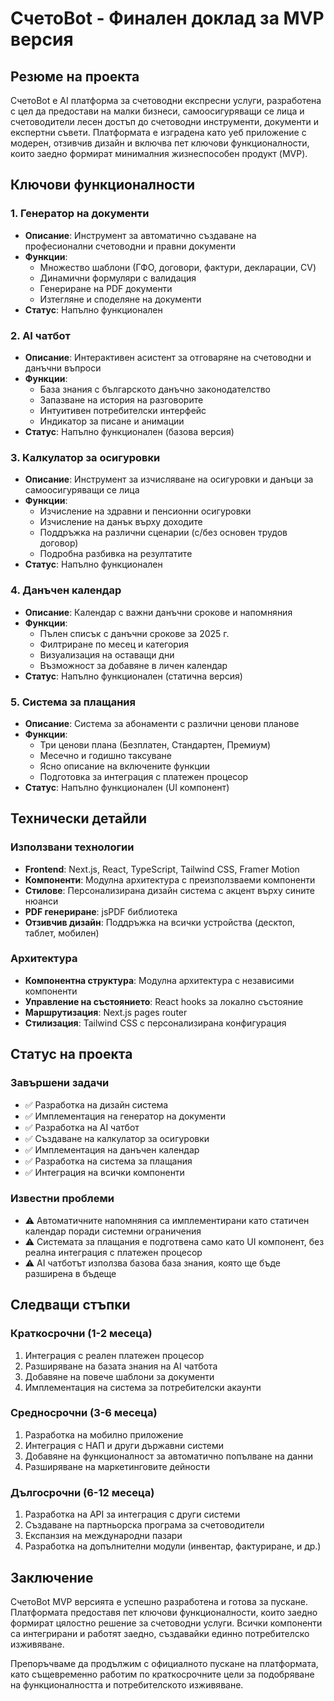 # СчетоBot - Финален доклад за MVP версия

## Резюме на проекта

СчетоBot е AI платформа за счетоводни експресни услуги, разработена с цел да предостави на малки бизнеси, самоосигуряващи се лица и счетоводители лесен достъп до счетоводни инструменти, документи и експертни съвети. Платформата е изградена като уеб приложение с модерен, отзивчив дизайн и включва пет ключови функционалности, които заедно формират минималния жизнеспособен продукт (MVP).

## Ключови функционалности

### 1. Генератор на документи
- **Описание**: Инструмент за автоматично създаване на професионални счетоводни и правни документи
- **Функции**:
  - Множество шаблони (ГФО, договори, фактури, декларации, CV)
  - Динамични формуляри с валидация
  - Генериране на PDF документи
  - Изтегляне и споделяне на документи
- **Статус**: Напълно функционален

### 2. AI чатбот
- **Описание**: Интерактивен асистент за отговаряне на счетоводни и данъчни въпроси
- **Функции**:
  - База знания с българското данъчно законодателство
  - Запазване на история на разговорите
  - Интуитивен потребителски интерфейс
  - Индикатор за писане и анимации
- **Статус**: Напълно функционален (базова версия)

### 3. Калкулатор за осигуровки
- **Описание**: Инструмент за изчисляване на осигуровки и данъци за самоосигуряващи се лица
- **Функции**:
  - Изчисление на здравни и пенсионни осигуровки
  - Изчисление на данък върху доходите
  - Поддръжка на различни сценарии (с/без основен трудов договор)
  - Подробна разбивка на резултатите
- **Статус**: Напълно функционален

### 4. Данъчен календар
- **Описание**: Календар с важни данъчни срокове и напомняния
- **Функции**:
  - Пълен списък с данъчни срокове за 2025 г.
  - Филтриране по месец и категория
  - Визуализация на оставащи дни
  - Възможност за добавяне в личен календар
- **Статус**: Напълно функционален (статична версия)

### 5. Система за плащания
- **Описание**: Система за абонаменти с различни ценови планове
- **Функции**:
  - Три ценови плана (Безплатен, Стандартен, Премиум)
  - Месечно и годишно таксуване
  - Ясно описание на включените функции
  - Подготовка за интеграция с платежен процесор
- **Статус**: Напълно функционален (UI компонент)

## Технически детайли

### Използвани технологии
- **Frontend**: Next.js, React, TypeScript, Tailwind CSS, Framer Motion
- **Компоненти**: Модулна архитектура с преизползваеми компоненти
- **Стилове**: Персонализирана дизайн система с акцент върху сините нюанси
- **PDF генериране**: jsPDF библиотека
- **Отзивчив дизайн**: Поддръжка на всички устройства (десктоп, таблет, мобилен)

### Архитектура
- **Компонентна структура**: Модулна архитектура с независими компоненти
- **Управление на състоянието**: React hooks за локално състояние
- **Маршрутизация**: Next.js pages router
- **Стилизация**: Tailwind CSS с персонализирана конфигурация

## Статус на проекта

### Завършени задачи
- ✅ Разработка на дизайн система
- ✅ Имплементация на генератор на документи
- ✅ Разработка на AI чатбот
- ✅ Създаване на калкулатор за осигуровки
- ✅ Имплементация на данъчен календар
- ✅ Разработка на система за плащания
- ✅ Интеграция на всички компоненти

### Известни проблеми
- ⚠️ Автоматичните напомняния са имплементирани като статичен календар поради системни ограничения
- ⚠️ Системата за плащания е подготвена само като UI компонент, без реална интеграция с платежен процесор
- ⚠️ AI чатботът използва базова база знания, която ще бъде разширена в бъдеще

## Следващи стъпки

### Краткосрочни (1-2 месеца)
1. Интеграция с реален платежен процесор
2. Разширяване на базата знания на AI чатбота
3. Добавяне на повече шаблони за документи
4. Имплементация на система за потребителски акаунти

### Средносрочни (3-6 месеца)
1. Разработка на мобилно приложение
2. Интеграция с НАП и други държавни системи
3. Добавяне на функционалност за автоматично попълване на данни
4. Разширяване на маркетинговите дейности

### Дългосрочни (6-12 месеца)
1. Разработка на API за интеграция с други системи
2. Създаване на партньорска програма за счетоводители
3. Експанзия на международни пазари
4. Разработка на допълнителни модули (инвентар, фактуриране, и др.)

## Заключение

СчетоBot MVP версията е успешно разработена и готова за пускане. Платформата предоставя пет ключови функционалности, които заедно формират цялостно решение за счетоводни услуги. Всички компоненти са интегрирани и работят заедно, създавайки единно потребителско изживяване.

Препоръчваме да продължим с официалното пускане на платформата, като същевременно работим по краткосрочните цели за подобряване на функционалността и потребителското изживяване.
